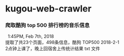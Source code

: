 # kugou-web-crawler
### 爬取酷狗 top 500 排行榜的音乐信息  
  
1:45PM, Feb 7th, 2018  
提取了共23个页面，498条信息，酷狗 TOP500 2018-2-1  
2点钟上课了，晚上回宿舍上传统计结果 txt 文件
